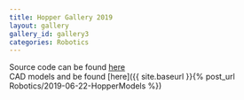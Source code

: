 ```yaml
---
title: Hopper Gallery 2019
layout: gallery
gallery_id: gallery3
categories: Robotics
---
```



Source code can be found [here](https://github.com/dmweis/Hopper_ROS)  
CAD models and be found [here]({{ site.baseurl }}{% post_url Robotics/2019-06-22-HopperModels %})  
